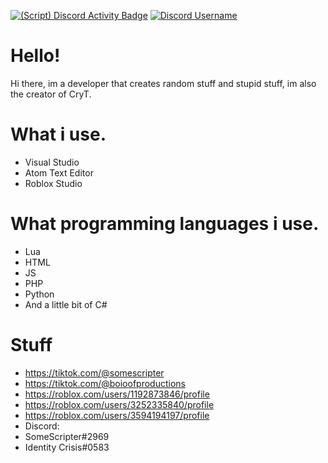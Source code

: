 [![(Script) Discord Activity Badge](https://badgen.net/badge/Discord%20User/Online?color=61d800&labelColor=434343&icon=discord)](https://github.com/Obesto/obesto) [![Discord Username](https://img.shields.io/badge/Discord%20User-SomeScripter%232969-red)](https://discord.com)
# Hello!
Hi there, im a developer that creates random stuff and stupid stuff, im also the creator of CryT.
# What i use.
- Visual Studio
- Atom Text Editor
- Roblox Studio
# What programming languages i use.
- Lua
- HTML
- JS
- PHP
- Python
- And a little bit of C#
# Stuff
- https://tiktok.com/@somescripter
- https://tiktok.com/@boioofproductions
- https://roblox.com/users/1192873846/profile
- https://roblox.com/users/3252335840/profile
- https://roblox.com/users/3594194197/profile
- Discord:
- SomeScripter#2969
- Identity Crisis#0583
